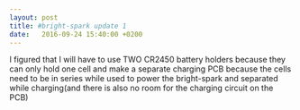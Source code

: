 ```yaml
---
layout: post
title: #bright-spark update 1
date:   2016-09-24 15:40:00 +0200
---
```

I figured that I will have to use TWO CR2450 battery holders because they can only hold one cell and make a separate charging PCB because the cells need to be in series while used to power the bright-spark and separated while charging(and there is also no room for the charging circuit on the PCB)
